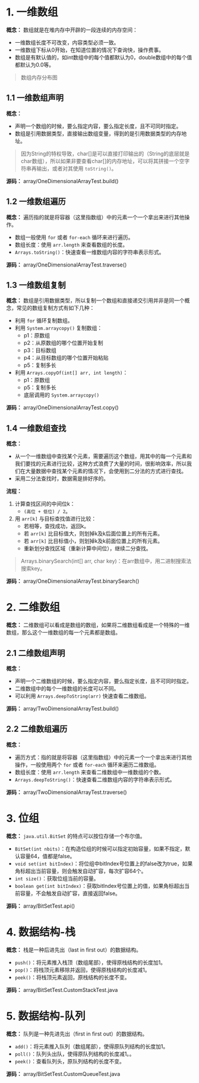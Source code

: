 # 1. 一维数组

**概念：** 数组就是在堆内存中开辟的一段连续的内存空间：
- 一维数组长度不可改变，内容类型必须一致。
- 一维数组下标从0开始，在知道位置的情况下查询快，操作费事。
- 数组是有默认值的，如int数组中的每个值都默认为0，double数组中的每个值都默认为0.0等。

> 数组内存分布图

## 1.1 一维数组声明

**概念：** 
- 声明一个数组的时候，要么指定内容，要么指定长度，且不可同时指定。
- 数组是引用数据类型，直接输出数组变量，得到的是引用数据类型的内存地址。

> 因为String的特权导致，char[]是可以直接打印输出的（String的底层就是char数组），所以如果非要查看char[]的内存地址，可以将其拼接一个空字符串再输出，或者对其使用 `toString()`。

**源码：** array/OneDimensionalArrayTest.build()

## 1.2 一维数组遍历

**概念：** 遍历指的就是将容器（这里指数组）中的元素一个一个拿出来进行其他操作。
- 数组一般使用 `for` 或者 `for-each` 循环来进行遍历。
- 数组长度：使用 `arr.length` 来查看数组的长度。
- `Arrays.toString()`：快速查看一维数组内容的字符串表示形式。

**源码：** array/OneDimensionalArrayTest.traverse()

## 1.3 一维数组复制

**概念：** 数组是引用数据类型，所以复制一个数组和直接递交引用并非是同一个概念，常见的数组复制方式有如下几种：
- 利用 `for` 循环复制数组。
- 利用 `System.arraycopy()` 复制数组：
    - p1：原数组
    - p2：从原数组的哪个位置开始复制
    - p3：目标数组
    - p4：从目标数组的哪个位置开始粘贴
    - p5：复制多长
- 利用 `Arrays.copyOf(int[] arr, int length)`：
    - p1：原数组
    - p5：复制多长
    - 底层调用的 `System.arraycopy()`

**源码：** array/OneDimensionalArrayTest.copy()

## 1.4 一维数组查找

**概念：** 
- 从一个一维数组中查找某个元素，需要遍历这个数组，用其中的每一个元素和我们要找的元素进行比较，这种方式浪费了大量的时间，很影响效率，所以我们在大量数据中查找某个元素的情况下，会使用到二分法的方式进行查找。
- 采用二分法查找时，数据需是排好序的。

**流程：**
1. 计算查找区间的中间位k：
    - `(高位 + 低位) / 2`。
2. 用 `arr[k]` 与目标查找值进行比较：
    - 若相等，查找成功，返回k。
    - 若 `arr[k]` 比目标值大，则划掉k及k后面位置上的所有元素。
    - 若 `arr[k]` 比目标值小，则划掉k及k前面位置上的所有元素。
    - 重新划分查找区域（重新计算中间位），继续二分查找。

> Arrays.binarySearch(int[] arr, char key)：在arr数组中，用二进制搜索法搜索key。

**源码：** array/OneDimensionalArrayTest.binarySearch()

# 2. 二维数组

**概念：** 二维数组可以看成是数组的数组，如果将二维数组看成是一个特殊的一维数组，那么这个一维数组的每一个元素都是数组。

## 2.1 二维数组声明

**概念：** 
- 声明一个二维数组的时候，要么指定内容，要么指定长度，且不可同时指定。
- 二维数组中的每个一维数组的长度可以不同。
- 可以利用 `Arrays.deepToString(arr)` 快速查看二维数组。

**源码：** array/TwoDimensionalArrayTest.build()

## 2.2 二维数组遍历

**概念：** 
- 遍历方式：指的就是将容器（这里指数组）中的元素一个一个拿出来进行其他操作，一般使用两个 `for` 或者 `for-each` 循环来遍历二维数组。
- 数组长度：使用 `arr.length` 来查看二维数组中一维数组的个数。
- `Arrays.deepToString()`：快速查看二维数组内容的字符串表示形式。

**源码：** array/TwoDimensionalArrayTest.traverse()

# 3. 位组

**概念：** `java.util.BitSet` 的特点可以按位存储一个布尔值。
- `BitSet(int nbits)`：在构造位组的时候可以指定初始容量，如果不指定，默认容量64，值都是false。
- `void set(int bitIndex)`：将位组中bitIndex号位置上的false改为true，如果角标超出当前容量，则会触发自动扩容，每次扩容64个。
- `int size()`：获取位组当前的容量。
- `boolean get(int bitIndex)`：获取bitIndex号位置上的值，如果角标超出当前容量，不会触发自动扩容，直接返回false。

**源码：** array/BitSetTest.api()

# 4. 数据结构-栈

**概念：** 栈是一种后进先出（last in first out）的数据结构。
- `push()`：将元素推入栈顶（数组尾部），使得原栈结构的长度加1。
- `pop()`：将栈顶元素移除并返回，使得原栈结构的长度减1。
- `peek()`：将栈顶元素返回，原栈结构的长度不变。

**源码：** array/BitSetTest.CustomStackTest.java

# 5. 数据结构-队列

**概念：** 队列是一种先进先出（first in first out）的数据结构。
- `add()`：将元素推入队列（数组尾部），使得原队列结构的长度加1。
- `poll()`：队列头出队，使得原队列结构的长度减1。。
- `peek()`：查看队列头，原队列结构的长度不变。

**源码：** array/BitSetTest.CustomQueueTest.java
